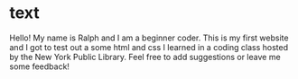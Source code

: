 # text
Hello!
My name is Ralph and I am a beginner coder.  This is my first website and I got to test out a some html and css I learned in a coding class hosted by the New York Public Library.  Feel free to add suggestions or leave me some feedback!